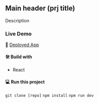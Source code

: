 ## Main header (prj title)

Description

### Live Demo

🚀 [Deployed App](https://)

#### 🛠️ Build with

- React

#### 💻 Run this project

`git clone [repo]`
`npm install`
`npm run dev`

